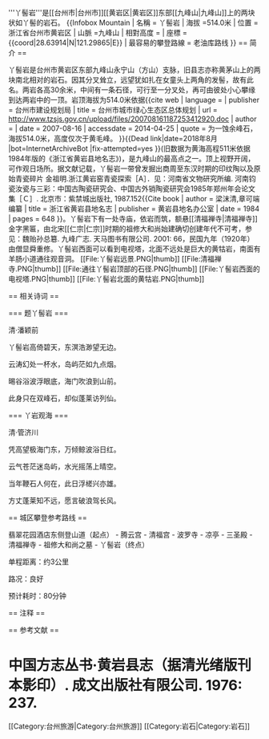 '''丫髻岩'''是[[台州市|台州市]][[黄岩区|黄岩区]]东部[[九峰山|九峰山]]上的两块状如丫髻的岩石。
{{Infobox Mountain
| 名稱 = 丫髻岩
| 海拔 =514.0米
| 位置 =浙江省台州市黄岩区
| 山脈 =九峰山
| 相對高度 = 
| 座標 ={{coord|28.63914|N|121.29865|E}}
| 最容易的攀登路線 = 老油库路线
}}
== 简介 ==


丫髻岩是台州市黄岩区东部九峰山<ref>永宁山（方山）支脉，旧县志亦称黄茅山</ref>上的两块南北相对的岩石。因其分叉耸立，远望犹如扎在女童头上两角的发髻，故有此名。两岩各高30余米，中间有一条石径，可行至一分叉处，再可由彼处小心攀缘到达两岩中的一顶。岩顶海拔为514.0米<ref>依据{{cite web | language =  | publisher = 台州市建设规划局 | title = 台州市城市绿心生态区总体规划 | url = http://www.tzsjs.gov.cn/upload/files/200708161187253412920.doc | author =  | date = 2007-08-16 | accessdate = 2014-04-25 | quote = 为一蚀余峰石，海拔514.0米，高度仅次于黄毛峰。 }}{{Dead link|date=2018年8月 |bot=InternetArchiveBot |fix-attempted=yes }}</ref>(旧数据为黄海高程511米<ref>依据1984年版的《浙江省黄岩县地名志》</ref>)，是九峰山的最高点之一。顶上视野开阔，可作观日场所。据文献记载，丫髻岩一带曾发掘出商周至东汉时期的印纹陶以及原始青瓷碎片<ref> 金祖明.浙江黄岩窑青瓷探索［A］．见：河南省文物研究所编. 河南钧瓷汝瓷与三彩：中国古陶瓷研究会、中国古外销陶瓷研究会1985年郑州年会论文集［Ｃ］. 北京市：紫禁城出版社, 1987.152</ref><ref>{{Cite book | author = 梁沫清,章可端编纂 | title = 浙江省黄岩县地名志 | publisher = 黄岩县地名办公室 | date = 1984 | pages = 648 }}</ref>。丫髻岩下有一处寺庙，依岩而筑，额悬[[清福禅寺|清福禅寺]]金字黑匾，由北宋[[仁宗|仁宗]]时期的祖修大和尚始建<ref>确切创建年代不可考，参见：魏贻孙总簒. 九峰广志. 天马图书有限公司. 2001: 66</ref>，民国九年（1920年）由僧显舜重修。丫髻岩西面可以看到电视塔，北面不远处是巨大的黄牯岩，南面有羊肠小道通往观音洞。
[[File:丫髻岩远景.PNG|thumb]]
[[File:清福禅寺.PNG|thumb]]
[[File:通往丫髻岩顶部的石径.PNG|thumb]]
[[File:丫髻岩西面的电视塔.PNG|thumb]]
[[File:丫髻岩北面的黄牯岩.PNG|thumb]]

== 相关诗词 ==

=== 题丫髻岩 ===

清·潘颖前


丫髻岩高倚碧天，东溟浩渺望无边。

云涛幻处一杯水，岛屿茫如九点烟。

晹谷浴波浮眼底，海门吹浪到山前。

此身只在双峰石，却似蓬莱访列仙。


=== 丫岩观海 ===

清·管济川


凭高望极海门东，万倾鲸波浴日红。

云气苍茫迷岛屿，水光摇荡上晴空。

当年鞭石人何在，此日浮槎兴亦雄。

方丈蓬莱知不远，愿言破浪驾长风。


== 城区攀登参考路线 ==

翡翠花园酒店东侧登山道（起点） - 腾云宫 - 清福宫 - 波罗寺 - 凉亭 - 三圣殿 - 清福禅寺 - 祖修大和尚之墓 - 丫髻岩（终点）

单程距离：约3公里

路况：良好

预计耗时：80分钟

== 注释 ==
<references/>


== 参考文献 ==

# 中国方志丛书·黄岩县志（据清光绪版刊本影印）. 成文出版社有限公司. 1976: 237.


[[Category:台州旅游|Category:台州旅游]]
[[Category:岩石|Category:岩石]]